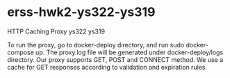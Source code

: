 # erss-hwk2-ys322-ys319

HTTP Caching Proxy
ys322 ys319

To run the proxy, go to docker-deploy directory, and run sudo docker-compose up.
The proxy.log file will be generated under docker-deploy/logs directory.
Our proxy supports GET, POST and CONNECT method.
We use a cache for GET responses according to validation and expiration rules.

